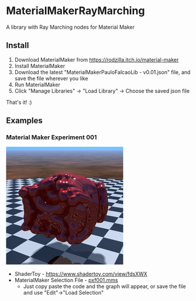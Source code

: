 # MaterialMakerRayMarching

A library with Ray Marching nodes for Material Maker

## Install

1. Download MaterialMaker from https://rodzilla.itch.io/material-maker
2. Install MaterialMaker
3. Download the latest "MaterialMakerPauloFalcaoLib - v0.01.json" file, and save the file wherever you like
5. Run MaterialMaker
6. Click "Manage Libraries" -> "Load Library" -> Choose the saved json file

That's it! :)

## Examples

### Material Maker Experiment 001
![pxf001](Examples/pxf001.jpg)
* ShaderToy - https://www.shadertoy.com/view/fdsXWX
* MaterialMaker Selection File - [pxf001.mms ](Examples/pxf001.mms)
  * Just copy paste the code and the graph will appear, or save the file and use "Edit"->"Load Selection"
